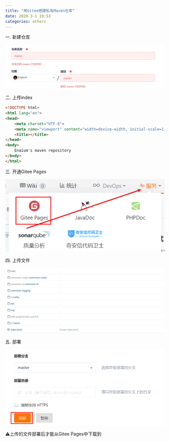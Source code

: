 ```yaml
---
title: "用Gitee搭建私有Maven仓库"
date: 2020-3-1 19:53
categories: others
---
```

一. 新建仓库

![2020-3-1-1](/assets/others/2020-3-1-1.png)


二. 上传index


```html
<!DOCTYPE html>
<html lang="en">
<head>
    <meta charset="UTF-8">
    <meta name="viewport" content="width=device-width, initial-scale=1.0">
    <title></title>
</head>
<body>
    Enaium's maven repository
</body>
</html>
```

三. 开通Gitee Pages

![2020-3-1-2](/assets/others/2020-3-1-2.png)

四. 上传文件

![2020-3-1-3](/assets/others/2020-3-1-3.png)

五. 部署

![2020-3-1-4](/assets/others/2020-3-1-4.png)

⚠上传的文件部署后才能从Gitee Pages中下载到